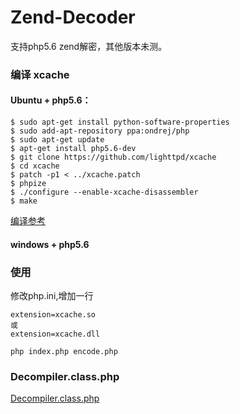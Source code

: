 # Zend-Decoder
支持php5.6 zend解密，其他版本未测。

### 编译 xcache
#### Ubuntu + php5.6：
```
$ sudo apt-get install python-software-properties
$ sudo add-apt-repository ppa:ondrej/php
$ sudo apt-get update
$ apt-get install php5.6-dev
$ git clone https://github.com/lighttpd/xcache
$ cd xcache
$ patch -p1 < ../xcache.patch
$ phpize
$ ./configure --enable-xcache-disassembler
$ make
```
[编译参考](https://github.com/lighttpd/xcache/blob/master/INSTALL)

#### windows + php5.6

### 使用
修改php.ini,增加一行
```
extension=xcache.so
或
extension=xcache.dll
```

```
php index.php encode.php
```


### Decompiler.class.php
[Decompiler.class.php](https://github.com/lighttpd/xcache/blob/master/lib/Decompiler.class.php)

